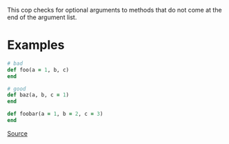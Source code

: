 
This cop checks for optional arguments to methods
that do not come at the end of the argument list.

# Examples

```ruby
# bad
def foo(a = 1, b, c)
end

# good
def baz(a, b, c = 1)
end

def foobar(a = 1, b = 2, c = 3)
end
```

[Source](http://www.rubydoc.info/gems/rubocop/RuboCop/Cop/Style/OptionalArguments)